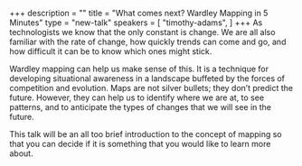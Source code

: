 +++
description = ""
title = "What comes next? Wardley Mapping in 5 Minutes"
type = "new-talk"
speakers = [
        "timothy-adams",
]
+++
As technologists we know that the only constant is change. We are all also familiar with the rate of change, how quickly trends can come and go, and how difficult it can be to know which ones might stick.

Wardley mapping can help us make sense of this. It is a technique for developing situational awareness in a landscape buffeted by the forces of competition and evolution. Maps are not silver bullets; they don’t predict the future. However, they can help us to identify where we are at, to see patterns, and to anticipate the types of changes that we will see in the future.

This talk will be an all too brief introduction to the concept of mapping so that you can decide if it is something that you would like to learn more about.